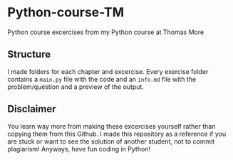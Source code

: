 # Python-course-TM
Python course excercises from my Python course at Thomas More

## Structure
I made folders for each chapter and excercise. Every exercise folder contains a `main.py` file with the code and an `info.md` file with the problem/question and a preview of the output.

## Disclaimer
You learn way more from making these excercises yourself rather than copying them from this Github. I made this repository as a reference if you are stuck or want to see the solution of another student, not to commit plagiarism! Anyways, have fun coding in Python!